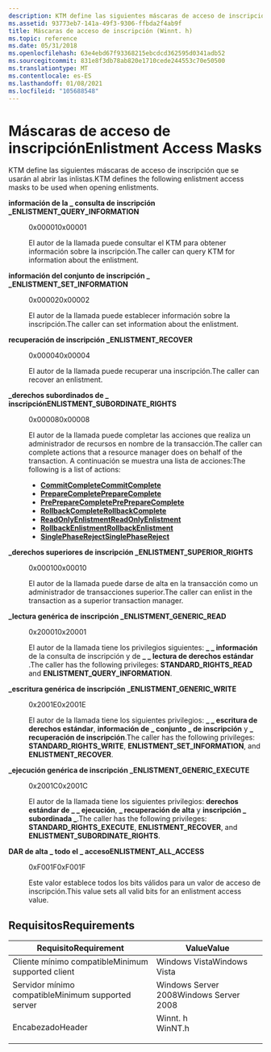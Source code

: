 ```yaml
---
description: KTM define las siguientes máscaras de acceso de inscripción que se usarán al abrir las inlistas.
ms.assetid: 93773eb7-141a-49f3-9306-ffbda2f4ab9f
title: Máscaras de acceso de inscripción (Winnt. h)
ms.topic: reference
ms.date: 05/31/2018
ms.openlocfilehash: 63e4ebd67f93368215ebcdcd362595d0341adb52
ms.sourcegitcommit: 831e8f3db78ab820e1710cede244553c70e50500
ms.translationtype: MT
ms.contentlocale: es-ES
ms.lasthandoff: 01/08/2021
ms.locfileid: "105688548"
---
```

# <a name="enlistment-access-masks"></a><span data-ttu-id="14395-103">Máscaras de acceso de inscripción</span><span class="sxs-lookup"><span data-stu-id="14395-103">Enlistment Access Masks</span></span>

<span data-ttu-id="14395-104">KTM define las siguientes máscaras de acceso de inscripción que se usarán al abrir las inlistas.</span><span class="sxs-lookup"><span data-stu-id="14395-104">KTM defines the following enlistment access masks to be used when opening enlistments.</span></span>

<dl> <dt>

<span data-ttu-id="14395-105"><span id="ENLISTMENT_QUERY_INFORMATION"></span><span id="enlistment_query_information"></span>**información de la \_ consulta de inscripción \_**</span><span class="sxs-lookup"><span data-stu-id="14395-105"><span id="ENLISTMENT_QUERY_INFORMATION"></span><span id="enlistment_query_information"></span>**ENLISTMENT\_QUERY\_INFORMATION**</span></span>
</dt> <dd> <dl> <dt>

<span data-ttu-id="14395-106">0x00001</span><span class="sxs-lookup"><span data-stu-id="14395-106">0x00001</span></span>
</dt> <dt>



<span data-ttu-id="14395-107">El autor de la llamada puede consultar el KTM para obtener información sobre la inscripción.</span><span class="sxs-lookup"><span data-stu-id="14395-107">The caller can query KTM for information about the enlistment.</span></span>


</dt> </dl> </dd> <dt>

<span data-ttu-id="14395-108"><span id="ENLISTMENT_SET_INFORMATION"></span><span id="enlistment_set_information"></span>**información del conjunto de inscripción \_ \_**</span><span class="sxs-lookup"><span data-stu-id="14395-108"><span id="ENLISTMENT_SET_INFORMATION"></span><span id="enlistment_set_information"></span>**ENLISTMENT\_SET\_INFORMATION**</span></span>
</dt> <dd> <dl> <dt>

<span data-ttu-id="14395-109">0x00002</span><span class="sxs-lookup"><span data-stu-id="14395-109">0x00002</span></span>
</dt> <dt>



<span data-ttu-id="14395-110">El autor de la llamada puede establecer información sobre la inscripción.</span><span class="sxs-lookup"><span data-stu-id="14395-110">The caller can set information about the enlistment.</span></span>


</dt> </dl> </dd> <dt>

<span data-ttu-id="14395-111"><span id="ENLISTMENT_RECOVER"></span><span id="enlistment_recover"></span>**recuperación de inscripción \_**</span><span class="sxs-lookup"><span data-stu-id="14395-111"><span id="ENLISTMENT_RECOVER"></span><span id="enlistment_recover"></span>**ENLISTMENT\_RECOVER**</span></span>
</dt> <dd> <dl> <dt>

<span data-ttu-id="14395-112">0x00004</span><span class="sxs-lookup"><span data-stu-id="14395-112">0x00004</span></span>
</dt> <dt>



<span data-ttu-id="14395-113">El autor de la llamada puede recuperar una inscripción.</span><span class="sxs-lookup"><span data-stu-id="14395-113">The caller can recover an enlistment.</span></span>


</dt> </dl> </dd> <dt>

<span data-ttu-id="14395-114"><span id="ENLISTMENT_SUBORDINATE_RIGHTS"></span><span id="enlistment_subordinate_rights"></span>**\_derechos subordinados de \_ inscripción**</span><span class="sxs-lookup"><span data-stu-id="14395-114"><span id="ENLISTMENT_SUBORDINATE_RIGHTS"></span><span id="enlistment_subordinate_rights"></span>**ENLISTMENT\_SUBORDINATE\_RIGHTS**</span></span>
</dt> <dd> <dl> <dt>

<span data-ttu-id="14395-115">0x00008</span><span class="sxs-lookup"><span data-stu-id="14395-115">0x00008</span></span>
</dt> <dt>



<span data-ttu-id="14395-116">El autor de la llamada puede completar las acciones que realiza un administrador de recursos en nombre de la transacción.</span><span class="sxs-lookup"><span data-stu-id="14395-116">The caller can complete actions that a resource manager does on behalf of the transaction.</span></span> <span data-ttu-id="14395-117">A continuación se muestra una lista de acciones:</span><span class="sxs-lookup"><span data-stu-id="14395-117">The following is a list of actions:</span></span>

-   [<span data-ttu-id="14395-118">**CommitComplete**</span><span class="sxs-lookup"><span data-stu-id="14395-118">**CommitComplete**</span></span>](/windows/desktop/api/Ktmw32/nf-ktmw32-commitcomplete)
-   [<span data-ttu-id="14395-119">**PrepareComplete**</span><span class="sxs-lookup"><span data-stu-id="14395-119">**PrepareComplete**</span></span>](/windows/desktop/api/Ktmw32/nf-ktmw32-preparecomplete)
-   [<span data-ttu-id="14395-120">**PrePrepareComplete**</span><span class="sxs-lookup"><span data-stu-id="14395-120">**PrePrepareComplete**</span></span>](/windows/desktop/api/Ktmw32/nf-ktmw32-prepreparecomplete)
-   [<span data-ttu-id="14395-121">**RollbackComplete**</span><span class="sxs-lookup"><span data-stu-id="14395-121">**RollbackComplete**</span></span>](/windows/desktop/api/Ktmw32/nf-ktmw32-rollbackcomplete)
-   [<span data-ttu-id="14395-122">**ReadOnlyEnlistment**</span><span class="sxs-lookup"><span data-stu-id="14395-122">**ReadOnlyEnlistment**</span></span>](/windows/desktop/api/Ktmw32/nf-ktmw32-readonlyenlistment)
-   [<span data-ttu-id="14395-123">**RollbackEnlistment**</span><span class="sxs-lookup"><span data-stu-id="14395-123">**RollbackEnlistment**</span></span>](/windows/desktop/api/Ktmw32/nf-ktmw32-rollbackenlistment)
-   [<span data-ttu-id="14395-124">**SinglePhaseReject**</span><span class="sxs-lookup"><span data-stu-id="14395-124">**SinglePhaseReject**</span></span>](/windows/desktop/api/Ktmw32/nf-ktmw32-singlephasereject)


</dt> </dl> </dd> <dt>

<span data-ttu-id="14395-125"><span id="ENLISTMENT_SUPERIOR_RIGHTS"></span><span id="enlistment_superior_rights"></span>**\_derechos superiores de inscripción \_**</span><span class="sxs-lookup"><span data-stu-id="14395-125"><span id="ENLISTMENT_SUPERIOR_RIGHTS"></span><span id="enlistment_superior_rights"></span>**ENLISTMENT\_SUPERIOR\_RIGHTS**</span></span>
</dt> <dd> <dl> <dt>

<span data-ttu-id="14395-126">0x00010</span><span class="sxs-lookup"><span data-stu-id="14395-126">0x00010</span></span>
</dt> <dt>



<span data-ttu-id="14395-127">El autor de la llamada puede darse de alta en la transacción como un administrador de transacciones superior.</span><span class="sxs-lookup"><span data-stu-id="14395-127">The caller can enlist in the transaction as a superior transaction manager.</span></span>


</dt> </dl> </dd> <dt>

<span data-ttu-id="14395-128"><span id="ENLISTMENT_GENERIC_READ"></span><span id="enlistment_generic_read"></span>**\_lectura genérica de inscripción \_**</span><span class="sxs-lookup"><span data-stu-id="14395-128"><span id="ENLISTMENT_GENERIC_READ"></span><span id="enlistment_generic_read"></span>**ENLISTMENT\_GENERIC\_READ**</span></span>
</dt> <dd> <dl> <dt>

<span data-ttu-id="14395-129">0x20001</span><span class="sxs-lookup"><span data-stu-id="14395-129">0x20001</span></span>
</dt> <dt>



<span data-ttu-id="14395-130">El autor de la llamada tiene los privilegios siguientes: **\_ \_ información** de la consulta de inscripción y de **\_ \_ lectura de derechos estándar** .</span><span class="sxs-lookup"><span data-stu-id="14395-130">The caller has the following privileges: **STANDARD\_RIGHTS\_READ** and **ENLISTMENT\_QUERY\_INFORMATION**.</span></span>


</dt> </dl> </dd> <dt>

<span data-ttu-id="14395-131"><span id="ENLISTMENT_GENERIC_WRITE"></span><span id="enlistment_generic_write"></span>**\_escritura genérica de inscripción \_**</span><span class="sxs-lookup"><span data-stu-id="14395-131"><span id="ENLISTMENT_GENERIC_WRITE"></span><span id="enlistment_generic_write"></span>**ENLISTMENT\_GENERIC\_WRITE**</span></span>
</dt> <dd> <dl> <dt>

<span data-ttu-id="14395-132">0x2001E</span><span class="sxs-lookup"><span data-stu-id="14395-132">0x2001E</span></span>
</dt> <dt>



<span data-ttu-id="14395-133">El autor de la llamada tiene los siguientes privilegios: **\_ \_ escritura de derechos estándar**, **información de \_ conjunto \_ de inscripción** y **\_ recuperación de inscripción**.</span><span class="sxs-lookup"><span data-stu-id="14395-133">The caller has the following privileges: **STANDARD\_RIGHTS\_WRITE**, **ENLISTMENT\_SET\_INFORMATION**, and **ENLISTMENT\_RECOVER**.</span></span>


</dt> </dl> </dd> <dt>

<span data-ttu-id="14395-134"><span id="ENLISTMENT_GENERIC_EXECUTE"></span><span id="enlistment_generic_execute"></span>**\_ejecución genérica de inscripción \_**</span><span class="sxs-lookup"><span data-stu-id="14395-134"><span id="ENLISTMENT_GENERIC_EXECUTE"></span><span id="enlistment_generic_execute"></span>**ENLISTMENT\_GENERIC\_EXECUTE**</span></span>
</dt> <dd> <dl> <dt>

<span data-ttu-id="14395-135">0x2001C</span><span class="sxs-lookup"><span data-stu-id="14395-135">0x2001C</span></span>
</dt> <dt>



<span data-ttu-id="14395-136">El autor de la llamada tiene los siguientes privilegios: **derechos estándar de \_ \_ ejecución**, **\_ recuperación de alta** y **inscripción \_ subordinada \_**.</span><span class="sxs-lookup"><span data-stu-id="14395-136">The caller has the following privileges: **STANDARD\_RIGHTS\_EXECUTE**, **ENLISTMENT\_RECOVER**, and **ENLISTMENT\_SUBORDINATE\_RIGHTS**.</span></span>


</dt> </dl> </dd> <dt>

<span data-ttu-id="14395-137"><span id="ENLISTMENT_ALL_ACCESS"></span><span id="enlistment_all_access"></span>**DAR de alta \_ todo el \_ acceso**</span><span class="sxs-lookup"><span data-stu-id="14395-137"><span id="ENLISTMENT_ALL_ACCESS"></span><span id="enlistment_all_access"></span>**ENLISTMENT\_ALL\_ACCESS**</span></span>
</dt> <dd> <dl> <dt>

<span data-ttu-id="14395-138">0xF001F</span><span class="sxs-lookup"><span data-stu-id="14395-138">0xF001F</span></span>
</dt> <dt>



<span data-ttu-id="14395-139">Este valor establece todos los bits válidos para un valor de acceso de inscripción.</span><span class="sxs-lookup"><span data-stu-id="14395-139">This value sets all valid bits for an enlistment access value.</span></span>


</dt> </dl> </dd> </dl>

## <a name="requirements"></a><span data-ttu-id="14395-140">Requisitos</span><span class="sxs-lookup"><span data-stu-id="14395-140">Requirements</span></span>



| <span data-ttu-id="14395-141">Requisito</span><span class="sxs-lookup"><span data-stu-id="14395-141">Requirement</span></span> | <span data-ttu-id="14395-142">Value</span><span class="sxs-lookup"><span data-stu-id="14395-142">Value</span></span> |
|-------------------------------------|------------------------------------------------------------------------------------|
| <span data-ttu-id="14395-143">Cliente mínimo compatible</span><span class="sxs-lookup"><span data-stu-id="14395-143">Minimum supported client</span></span><br/> | <span data-ttu-id="14395-144">Windows Vista</span><span class="sxs-lookup"><span data-stu-id="14395-144">Windows Vista</span></span><br/>                                                           |
| <span data-ttu-id="14395-145">Servidor mínimo compatible</span><span class="sxs-lookup"><span data-stu-id="14395-145">Minimum supported server</span></span><br/> | <span data-ttu-id="14395-146">Windows Server 2008</span><span class="sxs-lookup"><span data-stu-id="14395-146">Windows Server 2008</span></span><br/>                                                     |
| <span data-ttu-id="14395-147">Encabezado</span><span class="sxs-lookup"><span data-stu-id="14395-147">Header</span></span><br/>                   | <dl> <span data-ttu-id="14395-148"><dt>Winnt. h</dt></span><span class="sxs-lookup"><span data-stu-id="14395-148"><dt>WinNT.h</dt></span></span> </dl> |



 

 





